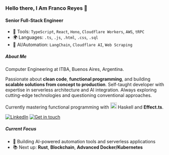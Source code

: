 ### Hello there, I Am Franco Reyes 👋
#### Senior Full-Stack Engineer
- 🔧 Tools: `TypeScript`, `React`, `Hono`, `Cloudflare Workers`, `AWS`, `tRPC`
- 🌍 Languages: `.ts`, `.js`, `.html`, `.css`, `.sql`
- 🤖 AI/Automation: `LangChain`, `Cloudflare AI`, `Web Scraping`

##### About Me
Computer Engineering at ITBA, Buenos Aires, Argentina.

Passionate about **clean code**, **functional programming**, and building **scalable solutions from concept to production**. Self-taught developer with expertise in serverless architecture and AI integration. Always exploring cutting-edge technologies and questioning conventional approaches.

Currently mastering functional programming with <img src="https://upload.wikimedia.org/wikipedia/commons/1/1c/Haskell-Logo.svg" alt="Haskell Logo" height="20"> Haskell and **Effect.ts**.

<p>
<a href="https://www.linkedin.com/in/francoreyesdev"><img src="https://img.shields.io/badge/LinkedIn--_.svg?style=social&logo=linkedin" alt="LinkedIn"></a>
 <a href="mailto:fdreyes.dev@gmail.com" target="_blank"> <img src="https://img.shields.io/badge/-fdreyes.dev%40gmail.com-white?style=social&logo=Gmail" alt="Get in touch"></a>
<!--  <a href="./Franco_Reyes_Senior_FullStack_Engineer.pdf" target="_blank"> <img src="https://img.shields.io/badge/-resume-black?style=social&logo=read.cv" alt="resume"></a> -->
</p>  

##### Current Focus
- 🧠 Building AI-powered automation tools and serverless applications
- 📚 Next up: **Rust**, **Blockchain**, **Advanced Docker/Kubernetes**

